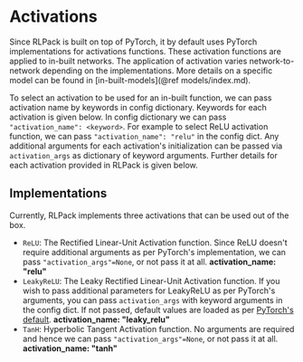# Activations

Since RLPack is built on top of PyTorch, it by default uses PyTorch implementations for activations functions. These 
activation functions are applied to in-built networks. The application of activation varies network-to-network 
depending on the implementations. More details on a specific model can be found in [in-built-models](@ref models/index.md).

To select an activation to be used for an in-built function, we can pass activation name by keywords in config 
dictionary. Keywords for each activation is given below. In config dictionary we can pass `"activation_name": <keyword>`. 
For example to select ReLU activation function, we can pass `"activation_name": "relu"` in the config dict. Any additional 
arguments for each activation's initialization can be passed via `activation_args` as dictionary of keyword arguments. 
Further details for each activation provided in RLPack is given below. 

## Implementations

Currently, RLPack implements three activations that can be used out of the box. 
- `ReLU`: The Rectified Linear-Unit Activation function. Since ReLU doesn't 
require additional arguments as per PyTorch's implementation, we can pass `"activation_args"=None`, or not pass it 
at all. **activation_name: "relu"**
- `LeakyReLU`: The Leaky Rectified Linear-Unit Activation function. If you wish to pass additional parameters for 
LeakyReLU as per PyTorch's arguments, you can pass `activation_args` with keyword arguments in the config dict. If 
not passed, default values are loaded as per 
[PyTorch's default](https://pytorch.org/docs/stable/generated/torch.nn.LeakyReLU.html). **activation_name: "leaky_relu"**
- `TanH`: Hyperbolic Tangent Activation function. No arguments are required and hence we can pass 
`"activation_args"=None`, or not pass it at all. **activation_name: "tanh"**